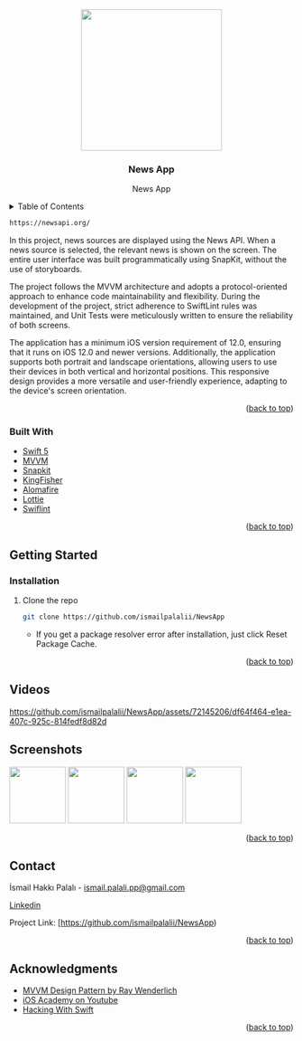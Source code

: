 <!-- PROJECT LOGO -->
<div align="center">
  <img src="https://github.com/ismailpalalii/NewsApp/assets/72145206/886d7d93-1d2b-468f-9cde-f715e7d3c8f8" align="center" width="250" height="250">
  </a>
  <h3 align="center"> News App</h3>

  <p align="center">
    News App
    <br />
</div>

<!-- TABLE OF CONTENTS -->
<details>
  <summary>Table of Contents</summary>
  <ol>
    <li>
      <a href="#about-the-project">About The Project</a>
      <ul>
        <li><a href="#built-with">Built With</a></li>
      </ul>
    </li>
    <li>
      <a href="#getting-started">Getting Started</a>
      <ul>
        <li><a href="#swiftpackagemanager">SPM</a></li>
        <li><a href="#installation">Installation</a></li>
      </ul>
    </li>
    <li><a href="#screenshots">Screenshots</a></li>
    <li><a href="#contact">Contact</a></li>
  </ol>
</details>

<!-- ABOUT THE PROJECT -->
  
   ```sh
  https://newsapi.org/
   ```
<!-- ABOUT THE PROJECT -->

In this project, news sources are displayed using the News API. When a news source is selected, the relevant news is shown on the screen. The entire user interface was built programmatically using SnapKit, without the use of storyboards.

The project follows the MVVM architecture and adopts a protocol-oriented approach to enhance code maintainability and flexibility. During the development of the project, strict adherence to SwiftLint rules was maintained, and Unit Tests were meticulously written to ensure the reliability of both screens.

The application has a minimum iOS version requirement of 12.0, ensuring that it runs on iOS 12.0 and newer versions. Additionally, the application supports both portrait and landscape orientations, allowing users to use their devices in both vertical and horizontal positions. This responsive design provides a more versatile and user-friendly experience, adapting to the device's screen orientation.

<p align="right">(<a href="#top">back to top</a>)</p>

### Built With

* [Swift 5](https://swift.org/blog/swift-5-released/)
* [MVVM](https://en.wikipedia.org/wiki/Model–view–viewmodel)
* [Snapkit](https://github.com/SnapKit/SnapKit)
* [KingFisher](https://github.com/onevcat/Kingfisher)
* [Alomafire](https://github.com/Alamofire/Alamofire)
* [Lottie](https://lottiefiles.com/)
* [Swiflint](https://github.com/realm/SwiftLint)



<p align="right">(<a href="#top">back to top</a>)</p>

<!-- GETTING STARTED -->
## Getting Started

### Installation

1. Clone the repo
   ```sh
   git clone https://github.com/ismailpalalii/NewsApp
   ```  
   - If you get a package resolver error after installation, just click Reset Package Cache.
   
<p align="right">(<a href="#top">back to top</a>)</p>

<!-- Screenshots -->
## Videos



https://github.com/ismailpalalii/NewsApp/assets/72145206/df64f464-e1ea-407c-925c-814fedf8d82d



## Screenshots
<img src="https://github.com/ismailpalalii/NewsApp/assets/72145206/df5ab046-f10b-4b40-b26b-bf35c56b389f" width="100">
<img src="https://github.com/ismailpalalii/NewsApp/assets/72145206/946c0112-831a-411c-8744-b281ecce883f" width="100">
<img src="https://github.com/ismailpalalii/NewsApp/assets/72145206/4838cf5a-b0aa-4a2f-8837-74ebb115a006" width="100">
<img src="https://github.com/ismailpalalii/NewsApp/assets/72145206/dbaec705-b674-401c-aa8d-2b1c6b5a4f94" width="100">

<p align="right">(<a href="#top">back to top</a>)</p>

<!-- CONTACT -->
## Contact

İsmail Hakkı Palalı - ismail.palali.pp@gmail.com

[Linkedin](https://www.linkedin.com/in/ismailhakkipalali/)

Project Link:
    [https://github.com/ismailpalalii/NewsApp)

<p align="right">(<a href="#top">back to top</a>)</p>

<!-- ACKNOWLEDGMENTS -->
## Acknowledgments
* [MVVM Design Pattern by Ray Wenderlich](https://www.raywenderlich.com/34-design-patterns-by-tutorials-mvvm)
* [iOS Academy on Youtube](https://www.youtube.com/c/iOSAcademy)
* [Hacking With Swift](https://www.hackingwithswift.com)
<p align="right">(<a href="#top">back to top</a>)</p>

